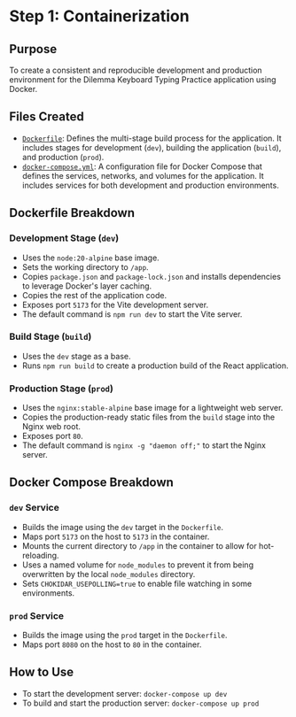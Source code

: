 # Step 1: Containerization

## Purpose
To create a consistent and reproducible development and production environment for the Dilemma Keyboard Typing Practice application using Docker.

## Files Created
- [`Dockerfile`](/home/vovka/dev/anykbtype/Dockerfile): Defines the multi-stage build process for the application. It includes stages for development (`dev`), building the application (`build`), and production (`prod`).
- [`docker-compose.yml`](/home/vovka/dev/anykbtype/docker-compose.yml): A configuration file for Docker Compose that defines the services, networks, and volumes for the application. It includes services for both development and production environments.

## Dockerfile Breakdown

### Development Stage (`dev`)
- Uses the `node:20-alpine` base image.
- Sets the working directory to `/app`.
- Copies `package.json` and `package-lock.json` and installs dependencies to leverage Docker's layer caching.
- Copies the rest of the application code.
- Exposes port `5173` for the Vite development server.
- The default command is `npm run dev` to start the Vite server.

### Build Stage (`build`)
- Uses the `dev` stage as a base.
- Runs `npm run build` to create a production build of the React application.

### Production Stage (`prod`)
- Uses the `nginx:stable-alpine` base image for a lightweight web server.
- Copies the production-ready static files from the `build` stage into the Nginx web root.
- Exposes port `80`.
- The default command is `nginx -g "daemon off;"` to start the Nginx server.

## Docker Compose Breakdown

### `dev` Service
- Builds the image using the `dev` target in the `Dockerfile`.
- Maps port `5173` on the host to `5173` in the container.
- Mounts the current directory to `/app` in the container to allow for hot-reloading.
- Uses a named volume for `node_modules` to prevent it from being overwritten by the local `node_modules` directory.
- Sets `CHOKIDAR_USEPOLLING=true` to enable file watching in some environments.

### `prod` Service
- Builds the image using the `prod` target in the `Dockerfile`.
- Maps port `8080` on the host to `80` in the container.

## How to Use
- To start the development server: `docker-compose up dev`
- To build and start the production server: `docker-compose up prod`
